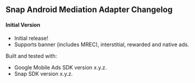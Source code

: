 ## Snap Android Mediation Adapter Changelog

#### Initial Version
- Initial release!
- Supports banner (includes MREC), interstitial, rewarded and native ads.

Built and tested with:
- Google Mobile Ads SDK version x.y.z.
- Snap SDK version x.y.z.
